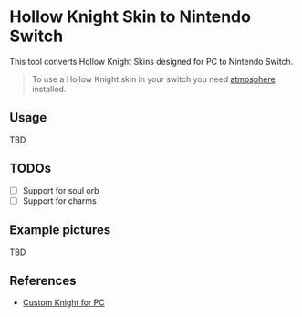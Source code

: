 # Hollow Knight Skin to Nintendo Switch

This tool converts Hollow Knight Skins designed for PC to Nintendo Switch.

> To use a Hollow Knight skin in your switch you need 
[atmosphere](https://github.com/Atmosphere-NX/Atmosphere) installed.

## Usage

TBD

## TODOs

- [ ] Support for soul orb
- [ ] Support for charms

## Example pictures

TBD

## References

- [Custom Knight for PC](https://github.com/PrashantMohta/HollowKnight.CustomKnight/blob/master/CustomKnight/Skin/Base/SkinManager.cs)